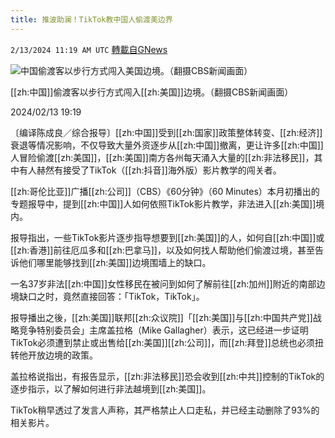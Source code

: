 ```yaml
---
title: 推波助澜！TikTok教中国人偷渡美边界
---
```

`2/13/2024 11:19 AM UTC` [轉載自GNews](https://gnews.org/articles/2302951)

![中国偷渡客以步行方式闯入美国边境。（翻摄CBS新闻画面）](https://img.ltn.com.tw/Upload/news/600/2024/02/13/4578302_1_1.jpg "中国偷渡客以步行方式闯入美国边境。（翻摄CBS新闻画面）")

[[zh:中国]]偷渡客以步行方式闯入[[zh:美国]]边境。（翻摄CBS新闻画面）

2024/02/13 19:19

〔编译陈成良／综合报导〕[[zh:中国]]受到[[zh:国家]]政策整体转变、[[zh:经济]]衰退等情况影响，不仅导致大量外资逐步从[[zh:中国]]撤离，更让许多[[zh:中国]]人冒险偷渡[[zh:美国]]，[[zh:美国]]南方各州每天涌入大量的[[zh:非法移民]]，其中有人赫然有接受了TikTok（[[zh:抖音]]海外版）影片教学的闯关者。

[[zh:哥伦比亚]]广播[[zh:公司]]（CBS）《60分钟》（60 Minutes）本月初播出的专题报导中，提到[[zh:中国]]人如何依照TikTok影片教学，非法进入[[zh:美国]]境内。

报导指出，一些TikTok影片逐步指导想要到[[zh:美国]]的人，如何自[[zh:中国]]或[[zh:香港]]前往厄瓜多和[[zh:巴拿马]]，以及如何找人帮助他们偷渡过境，甚至告诉他们哪里能够找到[[zh:美国]]边境围墙上的缺口。

一名37岁非法[[zh:中国]]女性移民在被问到如何了解前往[[zh:加州]]附近的南部边境缺口之时，竟然直接回答：「TikTok，TikTok」。

报导播出之後，[[zh:美国]]联邦[[zh:众议院]]「[[zh:美国]]与[[zh:中国共产党]]战略竞争特别委员会」主席盖拉格（Mike Gallagher）表示，这已经进一步证明TikTok必须遭到禁止或出售给[[zh:美国]][[zh:公司]]，而[[zh:拜登]]总统也必须扭转他开放边境的政策。

盖拉格说指出，有报告显示，[[zh:非法移民]]恐会收到[[zh:中共]]控制的TikTok的逐步指示，以了解如何进行非法越境到[[zh:美国]]。

TikTok稍早透过了发言人声称，其严格禁止人口走私，并已经主动删除了93%的相关影片。
